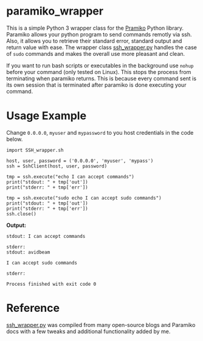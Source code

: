 # paramiko_wrapper
This is a simple Python 3 wrapper class for the [Pramiko](http://www.paramiko.org/) Python library. Paramiko allows your python program to send commands remotly via ssh. Also, it allows you to retrieve their standard error, standard output and return value with ease. The wrapper class [ssh_wrapper.py](ssh_wrapper.py) handles the case of `sudo` commands and makes the overall use more pleasant and clean.

If you want to run bash scripts or executables in the background use `nohup` before your command (only tested on Linux). This stops the process from terminating when paramiko returns. This is because every command sent is its own session that is terminated after paramiko is done executing your command.

# Usage Example
Change `0.0.0.0`, `myuser` and `mypassword` to you host credentials in the code below. 
```
import SSH_wrapper.sh

host, user, password = ('0.0.0.0', 'myuser', 'mypass')
ssh = SshClient(host, user, password)

tmp = ssh.execute("echo I can accept commands")
print("stdout: " + tmp['out'])
print("stderr: " + tmp['err'])

tmp = ssh.execute("sudo echo I can accept sudo commands")
print("stdout: " + tmp['out'])
print("stderr: " + tmp['err'])
ssh.close()
```

**Output:**
```
stdout: I can accept commands

stderr: 
stdout: avidbeam

I can accept sudo commands

stderr: 

Process finished with exit code 0
```

# Reference
[ssh_wrapper.py](ssh_wrapper.py) was compiled from many open-source blogs and Paramiko docs with a few tweaks and additional functionality added by me.

